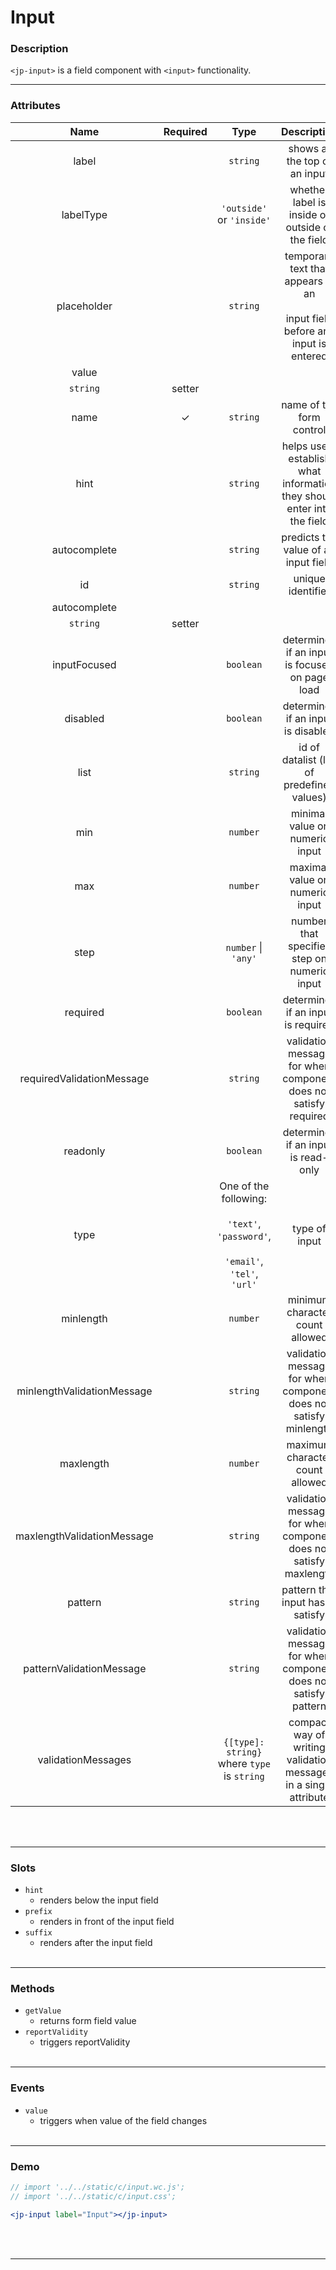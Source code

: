 <!-- import '../../static/c/input.wc.js'; -->

# Input

### Description

`<jp-input>` is a field component with `<input>` functionality.
****

### Attributes

|          **Name**          | **Required** |                                           **Type**                                            |                                   **Description**                                     |
| :------------------------: | :----------: | :-------------------------------------------------------------------------------------------: | :---------------------------------------------------------------------------------: | 
|           label            |              |                                           `string`                                            |                            shows at the top of an input                             |
|         labelType          |              |                                   `'outside'` or `'inside'`                                   |                   whether label is inside or outside of the field                   |
|        placeholder         |              |                                           `string`                                            | temporary text that appears in an <br></br> input field before any input is entered |
|           value            |              |                 
`string`                                            |                            setter                 |
|            name            |      ✓       |                                           `string`                                            |                              name of the form control                               |
|             hint           |                      |                                         `string`                                   | helps users establish what information they should enter into the field|
|        autocomplete        |                      |                                         `string`                                            |               predicts the value of an input field                        |
|             id             |              |                                           `string`                                            |                                  unique identifier                                  |
|           autocomplete           |              |                 
`string`                                            |                            setter                 |
|          inputFocused         |              |                                           `boolean`                                           |                         determines if an input is focused on page load 
|          disabled          |              |                                           `boolean`                                           |                         determines if an input is disabled                          |
|            list            |              |                                           `string`                                            |                     id of datalist (list of predefined values)                      |
|            min             |              |                                           `number`                                            |                           minimal value on numeric input                            |
|            max             |              |                                           `number`                                            |                           maximal value on numeric input                            |
|            step            |              |                                           `number`       \|                                       `'any'`                                       | number that specifies step on numeric input |
|          required          |              |                                           `boolean`                                           |                         determines if an input is required                          |
| requiredValidationMessage  |              |                                           `string`                                            |           validation message for when component does not satisfy required           |
|          readonly          |              |                                           `boolean`                                           |                         determines if an input is read-only                         |
|            type            |              | One of the following: <br></br> `'text'`, `'password'`, <br></br> `'email'`, `'tel'`, `'url'` |                                    type of input                                    |
|         minlength          |              |                                           `number`                                            |                           minimum character count allowed                           |
| minlengthValidationMessage |              |                                           `string`                                            |          validation message for when component does not satisfy minlength           |
|         maxlength          |              |                                           `number`                                            |                           maximum character count allowed                           |
| maxlengthValidationMessage |              |                                           `string`                                            |          validation message for when component does not satisfy maxlength           |
|          pattern           |              |                                           `string`                                            |                          pattern that input has to satisfy                          |
|  patternValidationMessage  |              |                                           `string`                                            |           validation message for when component does not satisfy pattern            |
|     validationMessages     |              |                          `{[type]: string}` where `type` is `string`                          |          compact way of writing validation messages in a single attribute           |
<br></br>
****

### Slots

- `hint`
  - renders below the input field
- `prefix`
  - renders in front of the input field
- `suffix`
  - renders after the input field
<br></br>
****

### Methods

- `getValue`
  - returns form field value
- `reportValidity`
  - triggers reportValidity
<br></br>
****

### Events

- `value`
  - triggers when value of the field changes
<br></br>
****

### Demo

```jsx live
// import '../../static/c/input.wc.js';
// import '../../static/c/input.css';

<jp-input label="Input"></jp-input>
```
<br></br>
****